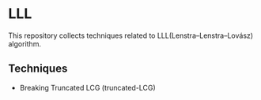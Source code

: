 # LLL

This repository collects techniques related to LLL(Lenstra–Lenstra–Lovász) algorithm.

## Techniques

- Breaking Truncated LCG (truncated-LCG)
